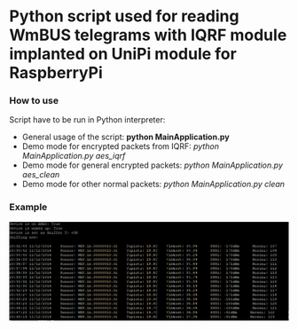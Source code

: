 # Python script used for reading WmBUS telegrams with IQRF module implanted on UniPi module for RaspberryPi

### How to use

Script have to be run in Python interpreter:
+ General usage of the script: **python MainApplication.py**
+ Demo mode for encrypted packets from IQRF: *python MainApplication.py aes_iqrf*
+ Demo mode for general encrypted packets: *python MainApplication.py aes_clean*
+ Demo mode for other normal packets: *python MainApplication.py clean*

### Example

![Screen](./MainExample.png)